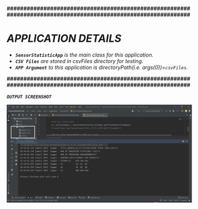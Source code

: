 __##############################################################################################################__
# *APPLICATION DETAILS*
- *__`SensorStatisticApp`__ is the main class for this application.*
- *__`CSV Files`__ are stored in csvFiles directory for testing.*
- *__`APP Argument`__ to this application is directoryPath(i.e. args(0))=`csvFiles`.*

__##############################################################################################################__

*__`OUTPUT SCREENSHOT`__*

![OUTPUT](images/output1.png)

